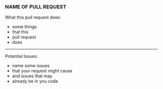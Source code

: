### NAME OF PULL REQUEST
What this pull request does:
- some things
- that this
- pull request
- does
----
Potential Issues:
- name some issues
- that your request might cause
- and issues that may
- already be in you code
